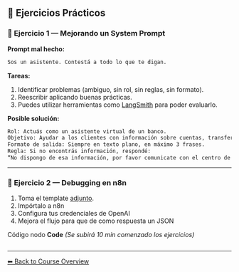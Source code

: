 ## 🧪 Ejercicios Prácticos

### 🔹 Ejercicio 1 — Mejorando un System Prompt
**Prompt mal hecho:**
```txt
Sos un asistente. Contestá a todo lo que te digan.
```

**Tareas:**
1. Identificar problemas (ambiguo, sin rol, sin reglas, sin formato).  
2. Reescribir aplicando buenas prácticas.
3. Puedes utilizar herramientas como [LangSmith](https://smith.langchain.com/) para poder evaluarlo.  

**Posible solución:**
```txt
Rol: Actuás como un asistente virtual de un banco.  
Objetivo: Ayudar a los clientes con información sobre cuentas, transferencias y pagos.  
Formato de salida: Siempre en texto plano, en máximo 3 frases.  
Regla: Si no encontrás información, respondé:  
“No dispongo de esa información, por favor comunicate con el centro de atención al cliente.”
```

---

### 🔹 Ejercicio 2 — Debugging en n8n

1) Toma el template [adjunto](./lab_debug_n8n.json). 
2) Impórtalo a n8n
3) Configura tus credenciales de OpenAI
4) Mejora el flujo para que de como respuesta un JSON

Código nodo **Code** *(Se subirá 10 min comenzado los ejercicios)*
 
```js

```

---

[⬅ Back to Course Overview](../../README.md)
